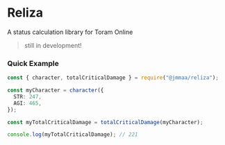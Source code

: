 # Reliza

A status calculation library for Toram Online

> still in development!

### Quick Example

```ts
const { character, totalCriticalDamage } = require("@jmmaa/reliza");

const myCharacter = character({
  STR: 247,
  AGI: 465,
});

const myTotalCriticalDamage = totalCriticalDamage(myCharacter);

console.log(myTotalCriticalDamage); // 221
```

